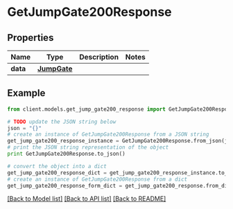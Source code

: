 # GetJumpGate200Response

## Properties

Name | Type | Description | Notes
------------ | ------------- | ------------- | -------------
**data** | [**JumpGate**](JumpGate.md) |  |

## Example

```python
from client.models.get_jump_gate200_response import GetJumpGate200Response

# TODO update the JSON string below
json = "{}"
# create an instance of GetJumpGate200Response from a JSON string
get_jump_gate200_response_instance = GetJumpGate200Response.from_json(json)
# print the JSON string representation of the object
print GetJumpGate200Response.to_json()

# convert the object into a dict
get_jump_gate200_response_dict = get_jump_gate200_response_instance.to_dict()
# create an instance of GetJumpGate200Response from a dict
get_jump_gate200_response_form_dict = get_jump_gate200_response.from_dict(get_jump_gate200_response_dict)
```

[[Back to Model list]](../README.md#documentation-for-models) [[Back to API list]](../README.md#documentation-for-api-endpoints) [[Back to README]](../README.md)
